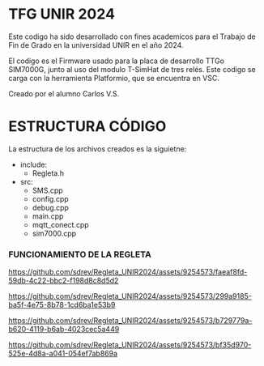 # TFG UNIR 2024

Este codigo ha sido desarrollado con fines academicos para el Trabajo de Fin de Grado en la universidad UNIR en el año 2024.

El codigo es el Firmware usado para la placa de desarrollo TTGo SIM7000G, junto al uso del modulo T-SimHat de tres relés. Este codigo se carga con la herramienta Platformio, que se encuentra en VSC.

Creado por el alumno Carlos V.S.

# ESTRUCTURA CÓDIGO
La estructura de los archivos creados es la siguietne:

 - include:
   - Regleta.h
 - src:
   - SMS.cpp
   - config.cpp
   - debug.cpp
   - main.cpp
   - mqtt_conect.cpp
   - sim7000.cpp 

### FUNCIONAMIENTO DE LA REGLETA

https://github.com/sdrev/Regleta_UNIR2024/assets/9254573/faeaf8fd-59db-4c22-bbc2-f198d8c8d5d2


https://github.com/sdrev/Regleta_UNIR2024/assets/9254573/299a9185-ba5f-4e75-8b78-1cd6ba1e53b9


https://github.com/sdrev/Regleta_UNIR2024/assets/9254573/b729779a-b620-4119-b6ab-4023cec5a449


https://github.com/sdrev/Regleta_UNIR2024/assets/9254573/bf35d970-525e-4d8a-a041-054ef7ab869a

